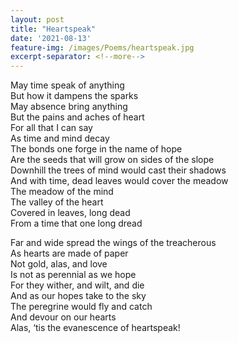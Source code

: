 ```yaml
---
layout: post
title: "Heartspeak"
date: '2021-08-13'
feature-img: /images/Poems/heartspeak.jpg
excerpt-separator: <!--more-->
---
```

May time speak of anything     
But how it dampens the sparks   
May absence bring anything  
But the pains and aches of heart  
For all that I can say  
As time and mind decay  
The bonds one forge in the name of hope  
Are the seeds that will grow on sides of the slope  
Downhill the trees of mind would cast their shadows  
And with time, dead leaves would cover the meadow   
The meadow of the mind  
The valley of the heart  
Covered in leaves, long dead  
From a time that one long dread   

Far and wide spread the wings of the treacherous  
As hearts are made of paper  
Not gold, alas, and love  
Is not as perennial as we hope  
For they wither, and wilt, and die  
And as our hopes take to the sky  
The peregrine would fly and catch  
And devour on our hearts   
Alas, ‘tis the evanescence of heartspeak!   
